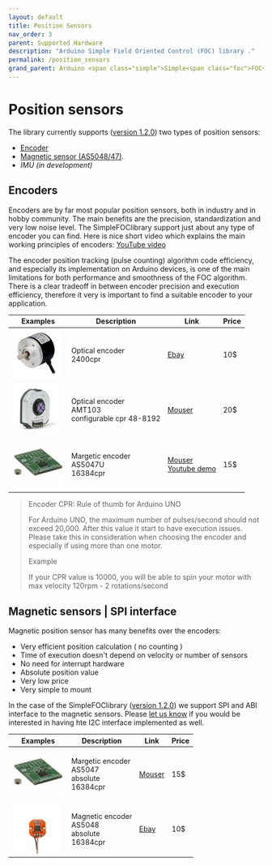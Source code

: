 ```yaml
---
layout: default
title: Position Sensors
nav_order: 3
parent: Supported Hardware
description: "Arduino Simple Field Oriented Control (FOC) library ."
permalink: /position_sensors
grand_parent: Arduino <span class="simple">Simple<span class="foc">FOC</span>library</span>
---
```


# Position sensors
The library currently supports ([version 1.2.0](https://github.com/askuric/Arduino-FOC/releases)) two types of position sensors: 
- [Encoder](#encoders) 
- [Magnetic sensor (AS5048/47)](#magnetic-sensors--spi--interface).
- *IMU (in development)*

## Encoders
Encoders are by far most popular position sensors, both in industry and in hobby community. The main benefits are the precision, standardization and very low noise level. The <span class="simple">Simple<span class="foc">FOC</span>library</span> support just about any type of encoder you can find.  Here is nice short video which explains the main working principles of encoders: [YouTube video](https://www.youtube.com/watch?v=qT6FdvcEsMs)

The encoder position tracking (pulse counting) algorithm code efficiency, and especially its implementation on Arduino devices, is one of the main limitations for both performance and smoothness of the FOC algorithm. There is a clear tradeoff in between encoder precision and execution efficiency, therefore it very is important to find a suitable encoder to your application.

Examples  | Description | Link | Price
---- | ---- | ---- | ----
[<img src="extras/Images/enc.jpg"  style="height:100px">](https://www.ebay.com/itm/360-600P-R-Photoelectric-Incremental-Rotary-Encoder-5V-24V-AB-Two-Phases-Shaft/254214673272?hash=item3b30601378:m:mDiuW1F2qXINSH51TqAjhTg)  | Optical encoder<br>2400cpr | [Ebay](https://www.ebay.fr/itm/L6234-Breakout-Board-/153204519965) | 10$
[<img src="extras/Images/enc1.png" style="height:100px">](https://www.ebay.com/itm/HMBGC-V2-0-3-Axle-Gimbal-Controller-Control-Plate-Board-Module-with-Sensor/351497840990?hash=item51d6e7695e:g:BAsAAOSw0QFXBxrZ:rk:1:pf:1) | Optical encoder<br>AMT103 <br> configurable cpr 48-8192 |  [Mouser](https://www.mouser.fr/ProductDetail/CUI-Devices/AMT103-V?qs=%2Fha2pyFaduiAsBlScvLoAWHUnKz39jAIpNPVt58AQ0PVb84dpbt53g%3D%3D)  | 20$
[<img src="extras/Images/mag.jpg"  style="height:100px">](hhttps://www.mouser.fr/ProductDetail/ams/AS5X47U-TS_EK_AB?qs=sGAEpiMZZMve4%2FbfQkoj%252BBDLPCj82ZLyYIPEtADg0FE%3D) | Margetic encoder <br> AS5047U <br> 16384cpr |  [Mouser](https://www.mouser.fr/ProductDetail/ams/AS5X47U-TS_EK_AB?qs=sGAEpiMZZMve4%2FbfQkoj%252BBDLPCj82ZLyYIPEtADg0FE%3D)<br> [Youtube demo](https://www.youtube.com/watch?v=Gl-DiOqXXJ8)   | 15$



<blockquote class="warning">
<p class="heading">Encoder CPR: Rule of thumb for Arduino UNO</p>
For Arduino UNO, the maximum number of pulses/second should not exceed 20,000. After this value it start to have execution issues. 
Please take this in consideration when choosing the encoder and especially if using more than one motor.<br>
<p class="heading">Example</p>
If your CPR value is 10000, you will be able to spin your motor with max velocity 120rpm - 2 rotations/second 
</blockquote>

      
## Magnetic sensors | SPI  interface
Magnetic position sensor has many benefits over the encoders:
- Very efficient position calculation ( no counting ) 
- Time of execution doesn't depend on velocity or number of sensors
- No need for interrupt hardware
- Absolute position value
- Very low price
- Very simple to mount

In the case of the <span class="simple">Simple<span class="foc">FOC</span>library</span> ([version 1.2.0](https://github.com/askuric/Arduino-FOC/releases)) we support SPI and ABI interface to the magnetic sensors. Please [let us know](contact) if you would be interested in having hte I2C interface implemented as well. 

Examples  | Description | Link | Price
---- | ---- | ---- | ----
[<img src="extras/Images/mag.jpg"  style="height:100px">](https://www.mouser.fr/ProductDetail/ams/AS5X47U-TS_EK_AB?qs=sGAEpiMZZMve4%2FbfQkoj%252BBDLPCj82ZLyYIPEtADg0FE%3D) | Margetic encoder <br> AS5047<br> absolute <br>16384cpr |  [Mouser](https://www.mouser.fr/ProductDetail/ams/AS5X47U-TS_EK_AB?qs=sGAEpiMZZMve4%2FbfQkoj%252BBDLPCj82ZLyYIPEtADg0FE%3D) | 15$
[<img src="extras/Images/mag2.jpg"  style="height:100px">](https://www.ebay.com/itm/AS5048-Magnetic-Encoder-PWM-SPI-Interface-14-Bit-Precision-For-Brushless-Motor/153636871434?hash=item23c5789d0a:g:oOMAAOSwd-5ddaWQ) | Magnetic encoder <br> AS5048<br> absolute <br>16384cpr |  [Ebay](https://www.ebay.com/itm/AS5048-Magnetic-Encoder-PWM-SPI-Interface-14-Bit-Precision-For-Brushless-Motor/153636871434?hash=item23c5789d0a:g:oOMAAOSwd-5ddaWQ) | 10$

